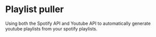 # Playlist puller
Using both the Spotify API and Youtube API to automatically generate youtube playlists from your spotify playlists.
